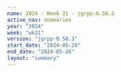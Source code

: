 ```yaml
---
name: 2024 - Week 21 - jgrpp-0.58.3
active_nav: summaries
year: "2024"
week: "wk21"
version: "jgrpp-0.58.3"
start_date: "2024-05-20"
end_date: "2024-05-26"
layout: "summary"
---
```

